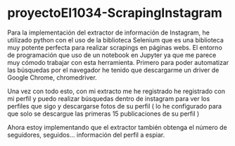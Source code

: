 # proyectoEI1034-ScrapingInstagram

Para la implementación del extractor de información de Instagram, he utilizado python con el uso de la biblioteca Selenium que es una biblioteca muy potente perfecta para realizar scrapings en páginas webs.
El entorno de programación que uso de un notebook en Jupyter ya que me parece muy cómodo trabajar con esta herramienta.
Primero para poder automatizar las búsquedas por el navegador he tenido que descargarme un driver de Google Chrome, chromedriver.

Una vez con todo esto, con mi extracto me he registrado he registrado con mi perfil y puedo realizar búsquedas dentro de instagram para ver los perfiles que sigo y descargarse fotos de su perfil ( lo he configurado para que solo se descargue las primeras 15 publicaciones de su perfil )

Ahora estoy implementando que el extractor también obtenga el número de seguidores, seguidos… información del perfil a espiar.
